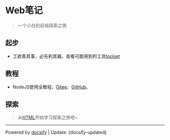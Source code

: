 <!-- 
* 该文件是根目录
* 当直接访问时，显示的页面是该页面
* 如果没有设置自定义侧边栏，该文件的标题会显示在侧边栏
-->

# Web笔记

> 一个小白的前端探索之旅

## 起步

* 工欲善其事，必先利其器。查看可能用到的工具[toolset](https://gitee.com/ajaxsync/toolset)

## 教程

* NodeJS使用全教程，[Gitee](https://gitee.com/ajaxsync/toolset/wikis/)、[GitHub](https://github.com/ajaxsync/webdocs/wiki)。

## 探索
> 从[HTML](base/html/README.md)开始学习探索之旅吧~

<hr>
<!-- 更新日期 -->

Powered by [docsify](https://docsify.js.org/) <span>|</span> Update: 
{docsify-updated} 

